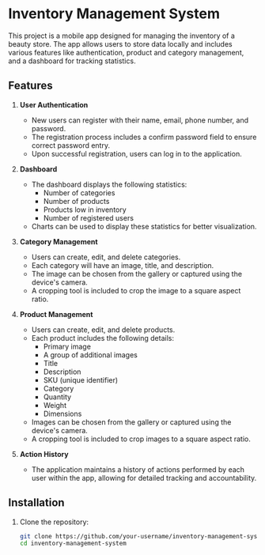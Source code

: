 # Inventory Management System

This project is a mobile app designed for managing the inventory of a beauty store. The app allows users to store data locally and includes various features like authentication, product and category management, and a dashboard for tracking statistics.

## Features

1. **User Authentication**
   - New users can register with their name, email, phone number, and password.
   - The registration process includes a confirm password field to ensure correct password entry.
   - Upon successful registration, users can log in to the application.

2. **Dashboard**
   - The dashboard displays the following statistics:
     - Number of categories
     - Number of products
     - Products low in inventory
     - Number of registered users
   - Charts can be used to display these statistics for better visualization.

3. **Category Management**
   - Users can create, edit, and delete categories.
   - Each category will have an image, title, and description.
   - The image can be chosen from the gallery or captured using the device's camera.
   - A cropping tool is included to crop the image to a square aspect ratio.

4. **Product Management**
   - Users can create, edit, and delete products.
   - Each product includes the following details:
     - Primary image
     - A group of additional images
     - Title
     - Description
     - SKU (unique identifier)
     - Category
     - Quantity
     - Weight
     - Dimensions
   - Images can be chosen from the gallery or captured using the device's camera.
   - A cropping tool is included to crop images to a square aspect ratio.

5. **Action History**
   - The application maintains a history of actions performed by each user within the app, allowing for detailed tracking and accountability.

## Installation

1. Clone the repository:
   ```bash
   git clone https://github.com/your-username/inventory-management-system.git
   cd inventory-management-system
